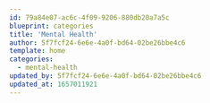 ```yaml
---
id: 79a84e07-ac6c-4f09-9206-880db20a7a5c
blueprint: categories
title: 'Mental Health'
author: 5f7fcf24-6e6e-4a0f-bd64-02be26bbe4c6
template: home
categories:
  - mental-health
updated_by: 5f7fcf24-6e6e-4a0f-bd64-02be26bbe4c6
updated_at: 1657011921
---
```

